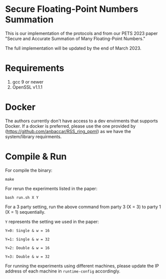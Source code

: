 # Secure Floating-Point Numbers Summation
This is our implementation of the protocols and from our PETS 2023 paper "Secure and Accurate Summation of Many Floating-Point Numbers."

The full implementation will be updated by the end of March 2023.

# Requirements

1. gcc 9 or newer
2. OpenSSL v1.1.1

# Docker

The authors currently don't have access to a dev envirments that supports Docker. If a docker is preferred, please use the one provided by (https://github.com/anbaccar/RSS_ring_ppml) as we have the system/library requirments.


# Compile & Run

For compile the binary: 

`make`

For rerun the experiments listed in the paper:

`bash run.sh X Y`

For a 3 party setting, run the above command from party 3 (X = 3) to party 1 (X = 1) sequentially.

`Y` represents the setting we used in the paper:

`Y=0: Single & w = 16`

`Y=1: Single & w = 32`

`Y=2: Double & w = 16`

`Y=3: Double & w = 32`

For running the experiments using different machines, please update the IP address of each machine in `runtime-config` accordingly.
